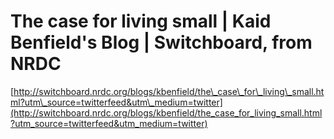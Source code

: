 <!--
id: 963294379
link: http://tumblr.atmos.org/post/963294379/the-case-for-living-small-kaid-benfields-blog
slug: the-case-for-living-small-kaid-benfields-blog
date: Mon Aug 16 2010 09:39:35 GMT-0700 (PDT)
publish: 2010-08-016
tags: 
title: The case for living small | Kaid Benfield's Blog | Switchboard, from NRDC
-->


The case for living small | Kaid Benfield's Blog | Switchboard, from NRDC
=========================================================================

[http://switchboard.nrdc.org/blogs/kbenfield/the\_case\_for\_living\_small.html?utm\_source=twitterfeed&utm\_medium=twitter](http://switchboard.nrdc.org/blogs/kbenfield/the_case_for_living_small.html?utm_source=twitterfeed&utm_medium=twitter)

